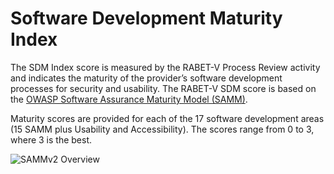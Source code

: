 # Software Development Maturity Index 

The SDM Index score is measured by the RABET-V Process Review activity and indicates the maturity of the provider’s software development processes for security and usability. The RABET-V SDM score is based on the [OWASP Software Assurance Maturity Model (SAMM)](https://www.owaspsamm.org).

Maturity scores are provided for each of the 17 software development areas (15 SAMM plus Usability and Accessibility). The scores range from 0 to 3, where 3 is the best.

![SAMMv2 Overview](./media/image3.png)
